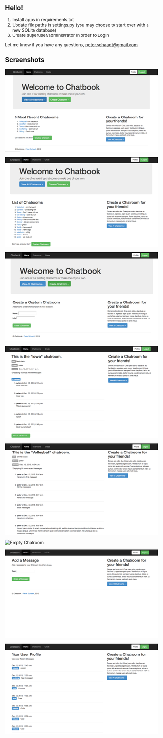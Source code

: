 ## Hello!

1. Install apps in requirements.txt
2. Update file paths in settings.py (you may choose to start over with a new SQLite database)
3. Create superuser/administrator in order to Login


Let me know if you have any questions, peter.schaadt@gmail.com


## Screenshots

![Home Page](/screenshots/home_page.png 'Home Page')

![Chatroom List](/screenshots/chatroom_list.png 'Chatroom List')

![Create Chatroom](/screenshots/chatroom_create.png 'Create Chatroom')

![Chatroom View 1](/screenshots/chatroom_view2.png 'Chatroom View 1')

![Chatroom View 2](/screenshots/chatroom_view3.png 'Chatroom View 2')

![Empty Chatroom](/screenshots/chatroom_empty.png 'Empty Chatroom')

![Post Message](/screenshots/message_create.png 'Post Message')

![User Profile](/screenshots/user_profile.png 'User Profile')
